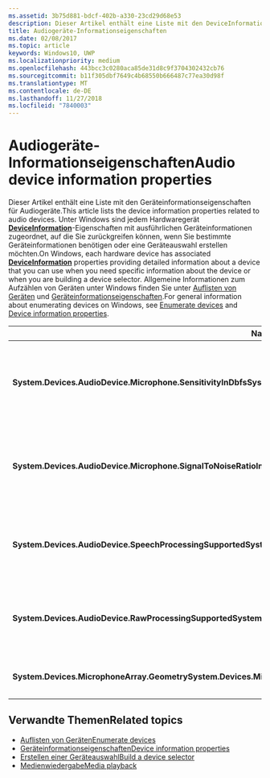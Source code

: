 ```yaml
---
ms.assetid: 3b75d881-bdcf-402b-a330-23cd29d68e53
description: Dieser Artikel enthält eine Liste mit den DeviceInformation-Eigenschaften für Audiogeräte.
title: Audiogeräte-Informationseigenschaften
ms.date: 02/08/2017
ms.topic: article
keywords: Windows10, UWP
ms.localizationpriority: medium
ms.openlocfilehash: 443bcc3c0280aca85de31d8c9f3704302432cb76
ms.sourcegitcommit: b11f305dbf7649c4b68550b666487c77ea30d98f
ms.translationtype: MT
ms.contentlocale: de-DE
ms.lasthandoff: 11/27/2018
ms.locfileid: "7840003"
---
```

# <a name="audio-device-information-properties"></a><span data-ttu-id="a080c-104">Audiogeräte-Informationseigenschaften</span><span class="sxs-lookup"><span data-stu-id="a080c-104">Audio device information properties</span></span>

<span data-ttu-id="a080c-105">Dieser Artikel enthält eine Liste mit den Geräteinformationseigenschaften für Audiogeräte.</span><span class="sxs-lookup"><span data-stu-id="a080c-105">This article lists the device information properties related to audio devices.</span></span> <span data-ttu-id="a080c-106">Unter Windows sind jedem Hardwaregerät [**DeviceInformation**](https://msdn.microsoft.com/library/windows/apps/BR225393)-Eigenschaften mit ausführlichen Geräteinformationen zugeordnet, auf die Sie zurückgreifen können, wenn Sie bestimmte Geräteinformationen benötigen oder eine Geräteauswahl erstellen möchten.</span><span class="sxs-lookup"><span data-stu-id="a080c-106">On Windows, each hardware device has associated [**DeviceInformation**](https://msdn.microsoft.com/library/windows/apps/BR225393) properties providing detailed information about a device that you can use when you need specific information about the device or when you are building a device selector.</span></span> <span data-ttu-id="a080c-107">Allgemeine Informationen zum Aufzählen von Geräten unter Windows finden Sie unter [Auflisten von Geräten](../devices-sensors/enumerate-devices.md) und [Geräteinformationseigenschaften](../devices-sensors/device-information-properties.md).</span><span class="sxs-lookup"><span data-stu-id="a080c-107">For general information about enumerating devices on Windows, see [Enumerate devices](../devices-sensors/enumerate-devices.md) and [Device information properties](../devices-sensors/device-information-properties.md).</span></span>


|<span data-ttu-id="a080c-108">Name</span><span class="sxs-lookup"><span data-stu-id="a080c-108">Name</span></span>|<span data-ttu-id="a080c-109">Typ</span><span class="sxs-lookup"><span data-stu-id="a080c-109">Type</span></span>|<span data-ttu-id="a080c-110">Beschreibung</span><span class="sxs-lookup"><span data-stu-id="a080c-110">Description</span></span>|
|------------------------------------------------------------|------------|------------------------------------------------------|
|**<span data-ttu-id="a080c-111">System.Devices.AudioDevice.Microphone.SensitivityInDbfs</span><span class="sxs-lookup"><span data-stu-id="a080c-111">System.Devices.AudioDevice.Microphone.SensitivityInDbfs</span></span>**|<span data-ttu-id="a080c-112">Double</span><span class="sxs-lookup"><span data-stu-id="a080c-112">Double</span></span>|<span data-ttu-id="a080c-113">Gibt die Empfindlichkeit des Mikrofons in Dezibel relativ zu Full-Scale-Einheiten (dBFS) an.</span><span class="sxs-lookup"><span data-stu-id="a080c-113">Specifies the microphone sensitivity in decibels relative to full scale (dBFS) units.</span></span>|
|**<span data-ttu-id="a080c-114">System.Devices.AudioDevice.Microphone.SignalToNoiseRatioInDb</span><span class="sxs-lookup"><span data-stu-id="a080c-114">System.Devices.AudioDevice.Microphone.SignalToNoiseRatioInDb</span></span>**|<span data-ttu-id="a080c-115">Double</span><span class="sxs-lookup"><span data-stu-id="a080c-115">Double</span></span>|<span data-ttu-id="a080c-116">Gibt für das Mikrofon das Signal-Rausch-Verhältnis (SNR) in Dezibeleinheiten (dB) an.</span><span class="sxs-lookup"><span data-stu-id="a080c-116">Specifies the microphone signal to noise ratio (SNR) measured in decibel (dB) units.</span></span>|
|**<span data-ttu-id="a080c-117">System.Devices.AudioDevice.SpeechProcessingSupported</span><span class="sxs-lookup"><span data-stu-id="a080c-117">System.Devices.AudioDevice.SpeechProcessingSupported</span></span>**|<span data-ttu-id="a080c-118">Boolean</span><span class="sxs-lookup"><span data-stu-id="a080c-118">Boolean</span></span>|<span data-ttu-id="a080c-119">Gibt an, ob das Audiogerät die Verarbeitung von Sprache unterstützt.</span><span class="sxs-lookup"><span data-stu-id="a080c-119">Indicates whether the audio device supports speech processing.</span></span>|
|**<span data-ttu-id="a080c-120">System.Devices.AudioDevice.RawProcessingSupported</span><span class="sxs-lookup"><span data-stu-id="a080c-120">System.Devices.AudioDevice.RawProcessingSupported</span></span>**|<span data-ttu-id="a080c-121">Boolean</span><span class="sxs-lookup"><span data-stu-id="a080c-121">Boolean</span></span>|<span data-ttu-id="a080c-122">Gibt an, ob das Audiogerät die Verarbeitung von Rohdaten unterstützt.</span><span class="sxs-lookup"><span data-stu-id="a080c-122">Indicates whether the audio device supports raw processing.</span></span>|
|**<span data-ttu-id="a080c-123">System.Devices.MicrophoneArray.Geometry</span><span class="sxs-lookup"><span data-stu-id="a080c-123">System.Devices.MicrophoneArray.Geometry</span></span>**|<span data-ttu-id="a080c-124">unsigned char[]</span><span class="sxs-lookup"><span data-stu-id="a080c-124">unsigned char[]</span></span>|<span data-ttu-id="a080c-125">Geometriedaten für ein Mikrofonarray.</span><span class="sxs-lookup"><span data-stu-id="a080c-125">Geometry data for a microphone array.</span></span>|

## <a name="related-topics"></a><span data-ttu-id="a080c-126">Verwandte Themen</span><span class="sxs-lookup"><span data-stu-id="a080c-126">Related topics</span></span>

* [<span data-ttu-id="a080c-127">Auflisten von Geräten</span><span class="sxs-lookup"><span data-stu-id="a080c-127">Enumerate devices</span></span>](../devices-sensors/enumerate-devices.md)
* [<span data-ttu-id="a080c-128">Geräteinformationseigenschaften</span><span class="sxs-lookup"><span data-stu-id="a080c-128">Device information properties</span></span>](../devices-sensors/device-information-properties.md)
* [<span data-ttu-id="a080c-129">Erstellen einer Geräteauswahl</span><span class="sxs-lookup"><span data-stu-id="a080c-129">Build a device selector</span></span>](../devices-sensors/build-a-device-selector.md)
* [<span data-ttu-id="a080c-130">Medienwiedergabe</span><span class="sxs-lookup"><span data-stu-id="a080c-130">Media playback</span></span>](media-playback.md)




